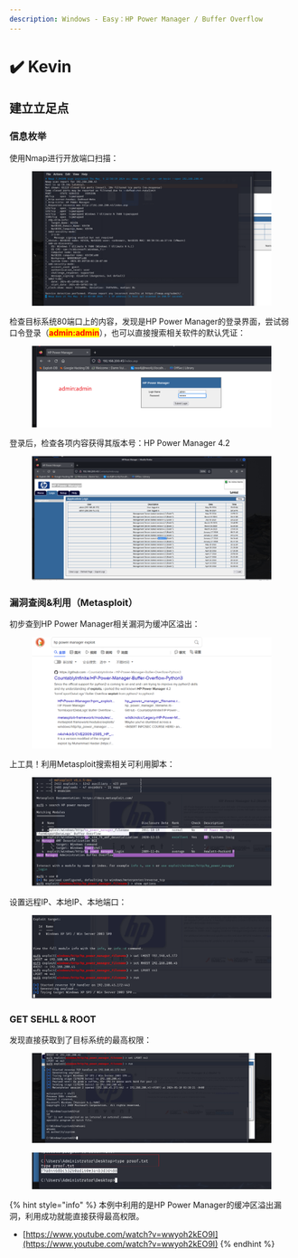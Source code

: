 ```yaml
---
description: Windows - Easy：HP Power Manager / Buffer Overflow
---
```


# ✔️ Kevin

## 建立立足点

### 信息枚举

使用Nmap进行开放端口扫描：

<figure><img src="../.gitbook/assets/1 (1) (1) (1) (1) (1) (1).png" alt=""><figcaption></figcaption></figure>

检查目标系统80端口上的内容，发现是HP Power Manager的登录界面，尝试弱口令登录（<mark style="color:red;">**admin:admin**</mark>），也可以直接搜索相关软件的默认凭证：

<figure><img src="../.gitbook/assets/2 (1) (1) (1) (1) (1) (1).png" alt=""><figcaption></figcaption></figure>

登录后，检查各项内容获得其版本号：HP Power Manager 4.2

<figure><img src="../.gitbook/assets/3 (1) (1) (1) (1).png" alt=""><figcaption></figcaption></figure>

### 漏洞查阅&利用（Metasploit）

初步查到HP Power Manager相关漏洞为缓冲区溢出：

<figure><img src="../.gitbook/assets/5 (1) (1) (1) (1).png" alt=""><figcaption></figcaption></figure>

上工具！利用Metasploit搜索相关可利用脚本：

<figure><img src="../.gitbook/assets/4 (1) (1) (1) (1).png" alt=""><figcaption></figcaption></figure>

设置远程IP、本地IP、本地端口：

<figure><img src="../.gitbook/assets/6 (1) (1) (1) (1).png" alt=""><figcaption></figcaption></figure>

### GET SEHLL & ROOT

发现直接获取到了目标系统的最高权限：

<figure><img src="../.gitbook/assets/7 (3).png" alt=""><figcaption></figcaption></figure>

<figure><img src="../.gitbook/assets/8 (3).png" alt=""><figcaption></figcaption></figure>

{% hint style="info" %}
本例中利用的是HP Power Manager的缓冲区溢出漏洞，利用成功就能直接获得最高权限。

* [https://www.youtube.com/watch?v=wwyoh2kEO9I](https://www.youtube.com/watch?v=wwyoh2kEO9I)
{% endhint %}
